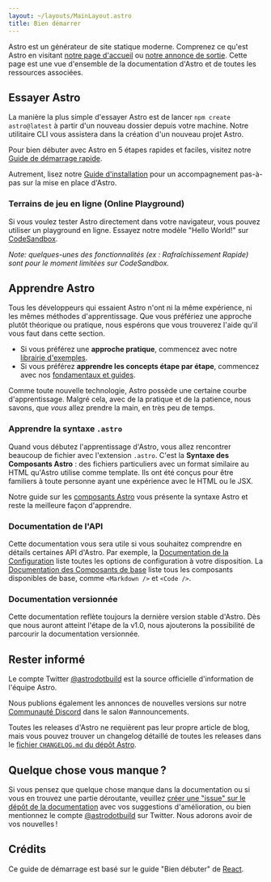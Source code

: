 ```yaml
---
layout: ~/layouts/MainLayout.astro
title: Bien démarrer
---
```


Astro est un générateur de site statique moderne. Comprenez ce qu'est Astro en visitant [notre page d'accueil](https://astro.build/) ou [notre annonce de sortie](https://astro.build/blog/introducing-astro). Cette page est une vue d'ensemble de la documentation d'Astro et de toutes les ressources associées.

## Essayer Astro

La manière la plus simple d'essayer Astro est de lancer `npm create astro@latest` à partir d'un nouveau dossier depuis votre machine. Notre utilitaire CLI vous assistera dans la création d'un nouveau projet Astro.

Pour bien débuter avec Astro en 5 étapes rapides et faciles, visitez notre [Guide de démarrage rapide](/fr/quick-start).

Autrement, lisez notre [Guide d'installation](/fr/installation) pour un accompagnement pas-à-pas sur la mise en place d'Astro.

### Terrains de jeu en ligne (Online Playground)

Si vous voulez tester Astro directement dans votre navigateur, vous pouvez utiliser un playground en ligne. Essayez notre modèle "Hello World!" sur [CodeSandbox](https://codesandbox.io/s/astro-template-hugb3).

_Note: quelques-unes des fonctionnalités (ex : Rafraîchissement Rapide) sont pour le moment limitées sur CodeSandbox._

## Apprendre Astro

Tous les développeurs qui essaient Astro n'ont ni la même expérience, ni les mêmes méthodes d'apprentissage. Que vous préfériez une approche plutôt théorique ou pratique, nous espérons que vous trouverez l'aide qu'il vous faut dans cette section.

- Si vous préférez une **approche pratique**, commencez avec notre [librairie d'exemples](https://github.com/withastro/astro/tree/main/examples).
- Si vous préférez **apprendre les concepts étape par étape**, commencez avec nos [fondamentaux et guides](/core-concepts/project-structure).

Comme toute nouvelle technologie, Astro possède une certaine courbe d'apprentissage. Malgré cela, avec de la pratique et de la patience, nous savons, que _vous_ allez prendre la main, en très peu de temps.

### Apprendre la syntaxe `.astro`

Quand vous débutez l'apprentissage d'Astro, vous allez rencontrer beaucoup de fichier avec l'extension `.astro`. C'est la **Syntaxe des Composants Astro** : des fichiers particuliers avec un format similaire au HTML qu'Astro utilise comme template. Ils ont été conçus pour être familiers à toute personne ayant une expérience avec le HTML ou le JSX.

Notre guide sur les [composants Astro](/core-concepts/astro-components) vous présente la syntaxe Astro et reste la meilleure façon d'apprendre.

### Documentation de l'API

Cette documentation vous sera utile si vous souhaitez comprendre en détails certaines API d'Astro. Par exemple, la [Documentation de la Configuration](/reference/configuration-reference) liste toutes les options de configuration à votre disposition. La [Documentation des Composants de base](/reference/builtin-components) liste tous les composants disponibles de base, comme `<Markdown />` et `<Code />`.

### Documentation versionnée

Cette documentation reflète toujours la dernière version stable d'Astro. Dès que nous auront atteint l'étape de la v1.0, nous ajouterons la possibilité de parcourir la documentation versionnée.

## Rester informé

Le compte Twitter [@astrodotbuild](https://twitter.com/astrodotbuild) est la source officielle d'information de l'équipe Astro.

Nous publions également les annonces de nouvelles versions sur notre [Communauté Discord](https://astro.build/chat) dans le salon #announcements.

Toutes les releases d'Astro ne requièrent pas leur propre article de blog, mais vous pouvez trouver un changelog détaillé de toutes les releases dans le [fichier `CHANGELOG.md` du dépôt Astro](https://github.com/withastro/astro/blob/main/packages/astro/CHANGELOG.md).

## Quelque chose vous manque ?

Si vous pensez que quelque chose manque dans la documentation ou si vous en trouvez une partie déroutante, veuillez [créer une "issue" sur le dépôt de la documentation](https://github.com/withastro/astro/issues/new/choose) avec vos suggestions d'amélioration, ou bien mentionnez le compte [@astrodotbuild](https://twitter.com/astrodotbuild) sur Twitter. Nous adorons avoir de vos nouvelles !

## Crédits

Ce guide de démarrage est basé sur le guide "Bien débuter" de [React](https://reactjs.org/).
